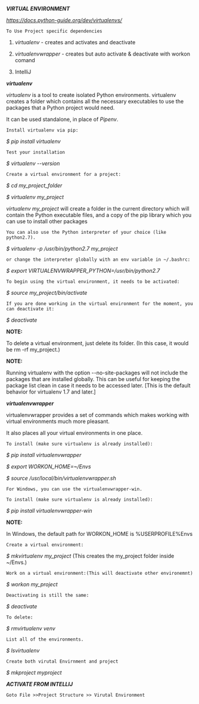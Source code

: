 **_VIRTUAL ENVIRONMENT_**

_https://docs.python-guide.org/dev/virtualenvs/_

`To Use Project specific dependencies` 

1. _virtualenv_  - creates and activates and deactivate

2. _virtualenvwrapper_ - creates but auto activate & deactivate with workon comand

3.  IntelliJ







_**virtualenv**_

_virtualenv_ is a tool to create isolated Python environments. virtualenv creates a folder which contains all the necessary executables to use the packages that a Python project would need.


It can be used standalone, in place of _Pipenv_.


`Install virtualenv via pip:`

_$ pip install virtualenv_

`Test your installation`

_$ virtualenv --version_

`Create a virtual environment for a project:`

_$ cd my_project_folder_

_$ virtualenv my_project_

_virtualenv my_project_ will create a folder in the current directory which will contain the Python executable files, and a copy of the pip library which you can use to install other packages

`You can also use the Python interpreter of your choice (like python2.7).
`

_$ virtualenv -p /usr/bin/python2.7 my_project_

`or change the interpreter globally with an env variable in ~/.bashrc:`

_$ export VIRTUALENVWRAPPER_PYTHON=/usr/bin/python2.7_

`To begin using the virtual environment, it needs to be activated:`
  
 _$ source my_project/bin/activate_
 
 `If you are done working in the virtual environment for the moment, you can deactivate it:`
 
 _$ deactivate_
 
 **NOTE:**
 
 To delete a virtual environment, just delete its folder. (In this case, it would be rm -rf my_project.)
 
 
 **NOTE:**
 
 Running virtualenv with the option --no-site-packages will not include the packages that are installed globally. This can be useful for keeping the package list clean in case it needs to be accessed later. [This is the default behavior for virtualenv 1.7 and later.]
 
 
 
 
 **_virtualenvwrapper_**
 
 virtualenvwrapper provides a set of commands which makes working with virtual environments much more pleasant. 
 
 It also places all your virtual environments in one place.
 
 `To install (make sure virtualenv is already installed):`
 
 _$ pip install virtualenvwrapper_
 
 _$ export WORKON_HOME=~/Envs_
 
 _$ source /usr/local/bin/virtualenvwrapper.sh_
 
 `For Windows, you can use the virtualenvwrapper-win.`
 
 `To install (make sure virtualenv is already installed):`
 
 _$ pip install virtualenvwrapper-win_
 
**NOTE:**
 
In Windows, the default path for WORKON_HOME is %USERPROFILE%Envs


`Create a virtual environment:`

_$ mkvirtualenv my_project_   (This creates the my_project folder inside ~/Envs.)

`Work on a virtual environment:(This will deactivate other environemnt)`

_$ workon my_project_

`Deactivating is still the same:`

_$ deactivate_

`To delete:`

_$ rmvirtualenv venv_

`List all of the environments.`

_$ lsvirtualenv_

`Create both virutal Envirnment and project`

_$ mkproject myproject_


**_ACTIVATE FROM INTELLIJ_**

`Goto File >>Project Structure >> Virutal Environment `

